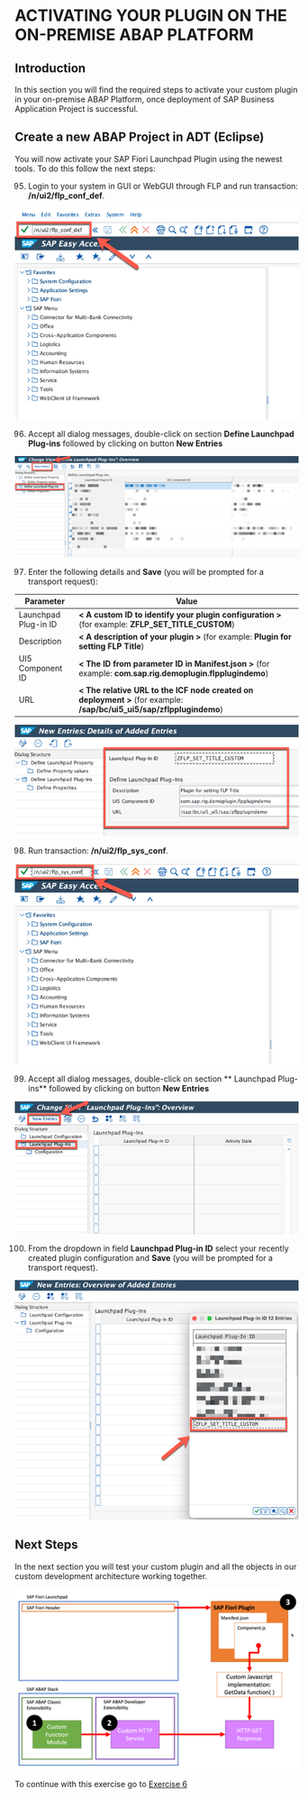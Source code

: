 # ACTIVATING YOUR PLUGIN ON THE ON-PREMISE ABAP PLATFORM

## Introduction
In this section you will find the required steps to activate your custom plugin in your on-premise ABAP Platform, once deployment of SAP Business Application Project is successful.

## Create a new ABAP Project in ADT (Eclipse)
You will now activate your SAP Fiori Launchpad Plugin using the newest tools. To do this follow the next steps:

95. Login to your system in GUI or WebGUI through FLP and run transaction: **/n/ui2/flp_conf_def**.

  ![Step95](images/step95.png)

96. Accept all dialog messages, double-click on section **Define Launchpad Plug-ins** followed by clicking on button **New Entries**

  ![Step96](images/step96.png)

97. Enter the following details and **Save** (you will be prompted for a transport request):

| Parameter            | Value                                                                                                                |
|----------------------|----------------------------------------------------------------------------------------------------------------------|
| Launchpad Plug-in ID | **< A custom ID to identify your plugin configuration >** (for example: **ZFLP_SET_TITLE_CUSTOM**)                  |
| Description          | **< A description of your plugin >** (for example: **Plugin for setting FLP Title**)                                 |
| UI5 Component ID     | **< The ID from parameter ID in Manifest.json >** (for example: **com.sap.rig.demoplugin.flpplugindemo**)            |
| URL                  | **< The relative URL to the ICF node created on deployment >** (for example: **/sap/bc/ui5_ui5/sap/zflpplugindemo**) |

  ![Step97](images/step97.png)

98. Run transaction: **/n/ui2/flp_sys_conf**.

  ![Step98](images/step98.png)

99. Accept all dialog messages, double-click on section ** Launchpad Plug-ins** followed by clicking on button **New Entries**

  ![Step99](images/step99.png)

100. From the dropdown in field **Launchpad Plug-in ID** select your recently created plugin configuration and **Save** (you will be prompted for a transport request).

  ![Step100](images/step100.png)

## Next Steps
In the next section you will test your custom plugin and all the objects in our custom development architecture working together.

  ![Development ARchitecture](images/dev_arch.png)

To continue with this exercise go to [Exercise 6](../ex_6)
